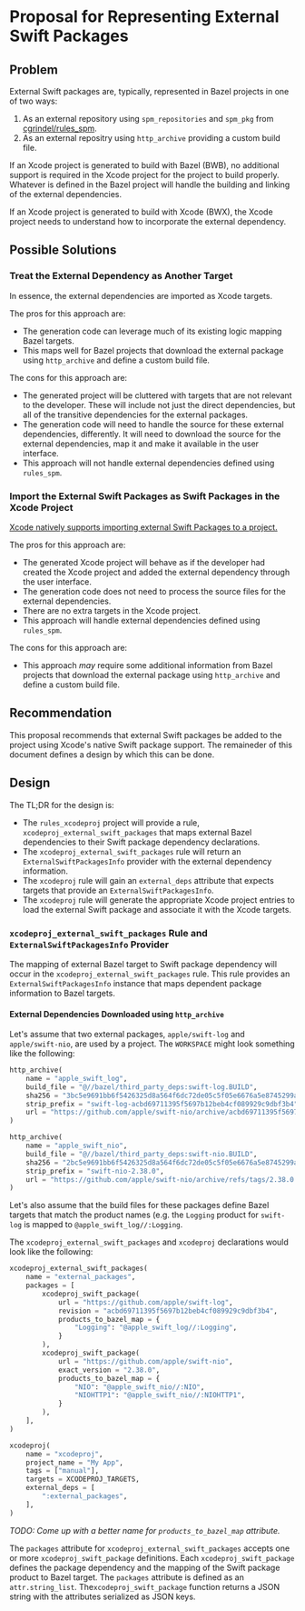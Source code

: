 # Proposal for Representing External Swift Packages

## Problem

External Swift packages are, typically, represented in Bazel projects in one of two ways:

1. As an external repository using `spm_repositories` and `spm_pkg` from
   [cgrindel/rules_spm](https://github.com/cgrindel/rules_spm/). 
2. As an external repositry using `http_archive` providing a custom build file.

If an Xcode project is generated to build with Bazel (BWB), no additional support is required in the
Xcode project for the project to build properly. Whatever is defined in the Bazel project will
handle the building and linking of the external dependencies.

If an Xcode project is generated to build with Xcode (BWX), the Xcode project needs to understand
how to incorporate the external dependency.

## Possible Solutions

### Treat the External Dependency as Another Target

In essence, the external dependencies are imported as Xcode targets. 

The pros for this approach are:

- The generation code can leverage much of its existing logic mapping Bazel targets.
- This maps well for Bazel projects that download the external package using `http_archive` and
  define a custom build file.

The cons for this approach are:

- The generated project will be cluttered with targets that are not relevant to the developer.
  These will include not just the direct dependencies, but all of the transitive dependencies for
  the external packages.
- The generation code will need to handle the source for these external dependencies, differently.
  It will need to download the source for the external dependencies, map it and make it available in
  the user interface.
- This approach will not handle external dependencies defined using `rules_spm`.

### Import the External Swift Packages as Swift Packages in the Xcode Project

[Xcode natively supports importing external Swift Packages to a
project.](https://developer.apple.com/documentation/swift_packages/adding_package_dependencies_to_your_app)

The pros for this approach are:

- The generated Xcode project will behave as if the developer had created the Xcode project and
  added the external dependency through the user interface.
- The generation code does not need to process the source files for the external dependencies.
- There are no extra targets in the Xcode project.
- This approach will handle external dependencies defined using `rules_spm`.

The cons for this approach are:

- This approach _may_ require some additional information from Bazel projects that download the
  external package using `http_archive` and define a custom build file.

## Recommendation

This proposal recommends that external Swift packages be added to the project using Xcode's native
Swift package support. The remaineder of this document defines a design by which this can be done.

## Design

The TL;DR for the design is:

- The `rules_xcodeproj` project will provide a rule, `xcodeproj_external_swift_packages` that maps
  external Bazel dependencies to their Swift package dependency declarations. 
- The `xcodeproj_external_swift_packages` rule will return an `ExternalSwiftPackagesInfo` provider
  with the external dependency information.
- The `xcodeproj` rule will gain an `external_deps` attribute that expects targets that provide an
  `ExternalSwiftPackagesInfo`.
- The `xcodeproj` rule will generate the appropriate Xcode project entries to load the external
  Swift package and associate it with the Xcode targets.

### `xcodeproj_external_swift_packages` Rule and `ExternalSwiftPackagesInfo` Provider

The mapping of external Bazel target to Swift package dependency will occur in the
`xcodeproj_external_swift_packages` rule. This rule provides an `ExternalSwiftPackagesInfo` instance
that maps dependent package information to Bazel targets.


#### External Dependencies Downloaded using `http_archive`

Let's assume that two external packages, `apple/swift-log` and `apple/swift-nio`, are used by a
project. The `WORKSPACE` might look something like the following:

```python
http_archive(
    name = "apple_swift_log",
    build_file = "@//bazel/third_party_deps:swift-log.BUILD",
    sha256 = "3bc5e9691bb6f5426325d8a564f6dc72de05c5f05e6676a5e8745299aa07a09d",
    strip_prefix = "swift-log-acbd69711395f5697b12beb4cf089929c9dbf3b4",
    url = "https://github.com/apple/swift-nio/archive/acbd69711395f5697b12beb4cf089929c9dbf3b4.tar.gz",
)

http_archive(
    name = "apple_swift_nio",
    build_file = "@//bazel/third_party_deps:swift-nio.BUILD",
    sha256 = "2bc5e9691bb6f5426325d8a564f6dc72de05c5f05e6676a5e8745299aa07a09c",
    strip_prefix = "swift-nio-2.38.0",
    url = "https://github.com/apple/swift-nio/archive/refs/tags/2.38.0.tar.gz",
)
```

Let's also assume that the build files for these packages define Bazel targets that match the
product names (e.g. the `Logging` product for `swift-log` is mapped to `@apple_swift_log//:Logging`.

The `xcodeproj_external_swift_packages` and `xcodeproj` declarations would look like the following:

```python
xcodeproj_external_swift_packages(
    name = "external_packages",
    packages = [
        xcodeproj_swift_package(
            url = "https://github.com/apple/swift-log",
            revision = "acbd69711395f5697b12beb4cf089929c9dbf3b4",
            products_to_bazel_map = {
                "Logging": "@apple_swift_log//:Logging",
            }
        ),
        xcodeproj_swift_package(
            url = "https://github.com/apple/swift-nio",
            exact_version = "2.38.0",
            products_to_bazel_map = {
                "NIO": "@apple_swift_nio//:NIO",
                "NIOHTTP1": "@apple_swift_nio//:NIOHTTP1",
            }
        ),
    ],
)

xcodeproj(
    name = "xcodeproj",
    project_name = "My App",
    tags = ["manual"],
    targets = XCODEPROJ_TARGETS,
    external_deps = [
        ":external_packages",
    ],
)
```

_TODO: Come up with a better name for `products_to_bazel_map` attribute._

The `packages` attribute for `xcodeproj_external_swift_packages` accepts one or more
`xcodeproj_swift_package` definitions. Each `xcodeproj_swift_package` defines the package dependency
and the mapping of the Swift package product to Bazel target. The `packages` attribute is defined as
an `attr.string_list`.  The`xcodeproj_swift_package` function returns a JSON string with the
attributes serialized as JSON keys.

